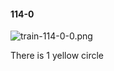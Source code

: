 #### 114-0
![train-114-0-0.png](https://github.com/lil-lab/nlvr/raw/master/nlvr/train/images/75/train-114-0-0.png "train-114-0-0.png")

There is 1 yellow circle